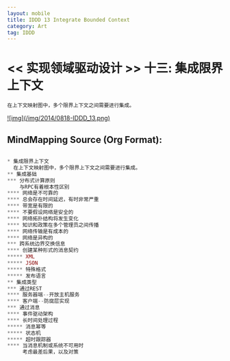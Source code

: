 ```yaml
---
layout: mobile
title: IDDD 13 Integrate Bounded Context
category: Art
tag: IDDD
---
```


<< 实现领域驱动设计 >> 十三: 集成限界上下文
=====================

	在上下文映射图中，多个限界上下文之间需要进行集成。


<a href="/img/2014/0818-IDDD_13.png" target="_blank">
![img](/img/2014/0818-IDDD_13.png)
</a>

MindMapping Source (Org Format):
------------------
```php

* 集成限界上下文
  在上下文映射图中，多个限界上下文之间需要进行集成。
** 集成基础
*** 分布式计算原则
    与RPC有着根本性区别
**** 网络是不可靠的
**** 总会存在时间延迟，有时非常严重
**** 带宽是有限的
**** 不要假设网络是安全的
**** 网络拓扑结构将发生变化
**** 知识和政策在多个管理员之间传播
**** 网络传输是有成本的
**** 网络是异构的
*** 跨系统边界交换信息
**** 创建某种形式的消息契约
***** XML
***** JSON
***** 特殊格式
***** 发布语言
** 集成类型
*** 通过REST
**** 服务器端--开放主机服务
**** 客户端--防腐层实现
*** 通过消息
**** 事件驱动架构
**** 长时间处理过程
***** 消息幂等
***** 状态机
***** 超时跟踪器
**** 当消息机制或系统不可用时
     考虑最差后果，以及对策

```
